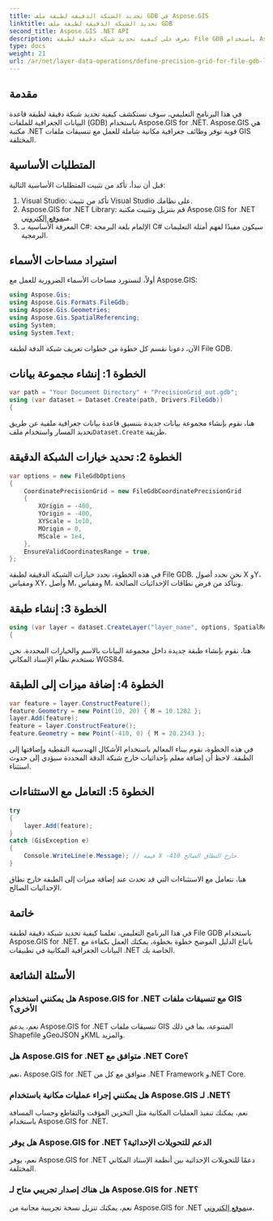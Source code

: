 ```yaml
---
title: تحديد الشبكة الدقيقة لطبقة ملف GDB في Aspose.GIS
linktitle: تحديد الشبكة الدقيقة لطبقة ملف GDB
second_title: Aspose.GIS .NET API
description: تعرف على كيفية تحديد شبكة دقيقة لطبقة File GDB باستخدام Aspose.GIS for .NET. اتبع البرنامج التعليمي خطوة بخطوة.
type: docs
weight: 21
url: /ar/net/layer-data-operations/define-precision-grid-for-file-gdb-layer/
---
```

## مقدمة
في هذا البرنامج التعليمي، سوف نستكشف كيفية تحديد شبكة دقيقة لطبقة قاعدة البيانات الجغرافية للملفات (GDB) باستخدام Aspose.GIS for .NET. Aspose.GIS هي مكتبة .NET قوية توفر وظائف جغرافية مكانية شاملة للعمل مع تنسيقات ملفات GIS المختلفة.
## المتطلبات الأساسية
قبل أن نبدأ، تأكد من تثبيت المتطلبات الأساسية التالية:
1. Visual Studio: تأكد من تثبيت Visual Studio على نظامك.
2.  Aspose.GIS for .NET Library: قم بتنزيل وتثبيت مكتبة Aspose.GIS for .NET من[موقع إلكتروني](https://releases.aspose.com/gis/net/).
3. المعرفة الأساسية بـ C#: الإلمام بلغة البرمجة C# سيكون مفيدًا لفهم أمثلة التعليمات البرمجية.
## استيراد مساحات الأسماء
أولاً، لنستورد مساحات الأسماء الضرورية للعمل مع Aspose.GIS:
```csharp
using Aspose.Gis;
using Aspose.Gis.Formats.FileGdb;
using Aspose.Gis.Geometries;
using Aspose.Gis.SpatialReferencing;
using System;
using System.Text;
```
الآن، دعونا نقسم كل خطوة من خطوات تعريف شبكة الدقة لطبقة File GDB.
## الخطوة 1: إنشاء مجموعة بيانات
```csharp
var path = "Your Document Directory" + "PrecisionGrid_out.gdb";
using (var dataset = Dataset.Create(path, Drivers.FileGdb))
{
```
 هنا، نقوم بإنشاء مجموعة بيانات جديدة بتنسيق قاعدة بيانات جغرافية ملفية عن طريق تحديد المسار واستخدام ملف`Dataset.Create` طريقة.
## الخطوة 2: تحديد خيارات الشبكة الدقيقة
```csharp
var options = new FileGdbOptions
{
    CoordinatePrecisionGrid = new FileGdbCoordinatePrecisionGrid
    {
        XOrigin = -400,
        YOrigin = -400,
        XYScale = 1e10,
        MOrigin = 0,
        MScale = 1e4,
    },
    EnsureValidCoordinatesRange = true,
};
```
في هذه الخطوة، نحدد خيارات الشبكة الدقيقة لطبقة File GDB. نحن نحدد أصول X وY، ومقياس XY، وأصل M، ومقياس M، ونتأكد من فرض نطاقات الإحداثيات الصالحة.
## الخطوة 3: إنشاء طبقة
```csharp
using (var layer = dataset.CreateLayer("layer_name", options, SpatialReferenceSystem.Wgs84))
{
```
هنا، نقوم بإنشاء طبقة جديدة داخل مجموعة البيانات بالاسم والخيارات المحددة. نحن نستخدم نظام الإسناد المكاني WGS84.
## الخطوة 4: إضافة ميزات إلى الطبقة
```csharp
var feature = layer.ConstructFeature();
feature.Geometry = new Point(10, 20) { M = 10.1282 };
layer.Add(feature);
feature = layer.ConstructFeature();
feature.Geometry = new Point(-410, 0) { M = 20.2343 };
```
في هذه الخطوة، نقوم ببناء المعالم باستخدام الأشكال الهندسية النقطية وإضافتها إلى الطبقة. لاحظ أن إضافة معلم بإحداثيات خارج شبكة الدقة المحددة سيؤدي إلى حدوث استثناء.
## الخطوة 5: التعامل مع الاستثناءات
```csharp
try
{
    layer.Add(feature);
}
catch (GisException e)
{
    Console.WriteLine(e.Message); // قيمة X -410 خارج النطاق الصالح.
}
```
هنا، نتعامل مع الاستثناءات التي قد تحدث عند إضافة ميزات إلى الطبقة خارج نطاق الإحداثيات الصالح.
## خاتمة
في هذا البرنامج التعليمي، تعلمنا كيفية تحديد شبكة دقيقة لطبقة File GDB باستخدام Aspose.GIS for .NET. باتباع الدليل الموضح خطوة بخطوة، يمكنك العمل بكفاءة مع البيانات الجغرافية المكانية في تطبيقات .NET الخاصة بك.
## الأسئلة الشائعة
### هل يمكنني استخدام Aspose.GIS for .NET مع تنسيقات ملفات GIS الأخرى؟
نعم، يدعم Aspose.GIS for .NET تنسيقات ملفات GIS المتنوعة، بما في ذلك Shapefile وGeoJSON وKML والمزيد.
### هل Aspose.GIS for .NET متوافق مع .NET Core؟
نعم، Aspose.GIS for .NET متوافق مع كل من .NET Framework و.NET Core.
### هل يمكنني إجراء عمليات مكانية باستخدام Aspose.GIS لـ .NET؟
نعم، يمكنك تنفيذ العمليات المكانية مثل التخزين المؤقت والتقاطع وحساب المسافة باستخدام Aspose.GIS for .NET.
### هل يوفر Aspose.GIS for .NET الدعم للتحويلات الإحداثية؟
نعم، يوفر Aspose.GIS for .NET دعمًا للتحويلات الإحداثية بين أنظمة الإسناد المكاني المختلفة.
### هل هناك إصدار تجريبي متاح لـ Aspose.GIS for .NET؟
نعم، يمكنك تنزيل نسخة تجريبية مجانية من Aspose.GIS for .NET من[موقع إلكتروني](https://releases.aspose.com/gis/net/).
